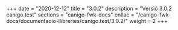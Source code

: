 +++
date        = "2020-12-12"
title       = "3.0.2"
description = "Versió 3.0.2 canigo.test"
sections    = "canigo-fwk-docs"
enllac		= "/canigo-fwk-docs/documentacio-llibreries/canigo.test/3.0.2/"
weight		= 2
+++
